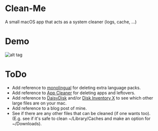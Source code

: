# Clean-Me
A small macOS app that acts as a system cleaner (logs, cache, ...)

# Demo
![alt tag](https://github.com/Kevin-De-Koninck/Clean-Me/blob/master/demo.gif)

# ToDo
- Add reference to [monolingual](https://github.com/IngmarStein/Monolingual) for deleting extra language packs.
- Add reference to [App Cleaner](https://freemacsoft.net/appcleaner/) for deleting apps and leftovers.
- Add reference to [DaisyDisk](https://daisydiskapp.com) and/or [Disk Inventory X](http://www.derlien.com) to see which other large files are on your mac.
- Add reference to a blog post of mine.
- See if there are any other files that can be cleaned (if one wants too). (E.g. see if it's safe to clean ~/Library/Caches and make an option for ~/Downloads).
